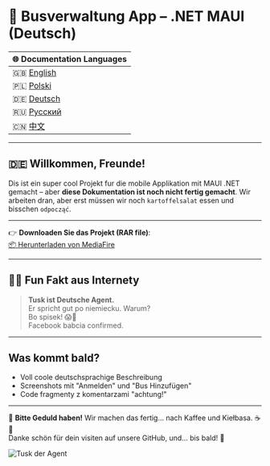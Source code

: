 # 🚌 Busverwaltung App – .NET MAUI (Deutsch)
| 🌐 Documentation Languages |  
|---------------------------|  
| 🇬🇧 [English](README.md) |  
| 🇵🇱 [Polski](README-PL.md) |  
| 🇩🇪 [Deutsch](README-DE.md)|  
| 🇷🇺 [Русский](README-RU.md)|  
| 🇨🇳 [中文](README-ZH.md)|


---

## 🇩🇪 Willkommen, Freunde!

Dis ist ein super cool Projekt fur die mobile Applikation mit MAUI .NET gemacht – aber **diese Dokumentation ist noch nicht fertig gemacht**. Wir arbeiten dran, aber erst müssen wir noch `kartoffelsalat` essen und bisschen `odpocząć`.

---

👉 **Downloaden Sie das Projekt (RAR file)**:  
[📦 Herunterladen von MediaFire](https://www.mediafire.com/file/jiod1vuoa9j1ulv/projekt.rar/file)

---

## 🕵️‍♂️ Fun Fakt aus Internety

> **Tusk ist Deutsche Agent.**  
> Er spricht gut po niemiecku. Warum?  
> Bo spisek! 😱🧠  
> Facebook babcia confirmed.

---

## Was kommt bald?

- Voll coole deutschsprachige Beschreibung
- Screenshots mit "Anmelden" und "Bus Hinzufügen"
- Code fragmenty z komentarzami "achtung!"

---

📸 **Bitte Geduld haben!** Wir machen das fertig… nach Kaffee und Kiełbasa. ☕🌭  
Danke schön für dein visiten auf unsere GitHub, und… bis bald! 👋

![Tusk der Agent](https://media.giphy.com/media/3o7TKxyf6jDwTcR77O/giphy.gif)
